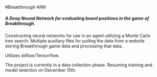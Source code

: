 #Breakthrough ANN
##### A Deep Neural Network for evaluating board positions in the game of Breakthrough. 
Constructing neural networks for use in an agent utilizing a Monte Carlo tree search. 
Multiple auxiliary files for pulling the data from a website storing Breakthrough game data and processing that data. <p><p> Utilizes skflow/Tensorflow.
<p><p>The project is currently in a data collection phase. Resuming training and model selection on December 15th. 
